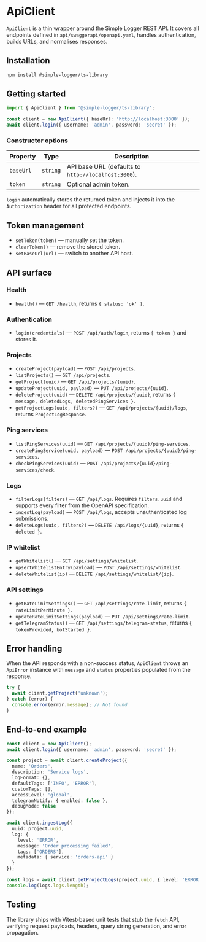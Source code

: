 # ApiClient

`ApiClient` is a thin wrapper around the Simple Logger REST API. It covers all endpoints defined in
`api/swaggerapi/openapi.yaml`, handles authentication, builds URLs, and normalises responses.

## Installation

```bash
npm install @simple-logger/ts-library
```

## Getting started

```ts
import { ApiClient } from '@simple-logger/ts-library';

const client = new ApiClient({ baseUrl: 'http://localhost:3000' });
await client.login({ username: 'admin', password: 'secret' });
```

### Constructor options

| Property | Type | Description |
| --- | --- | --- |
| `baseUrl` | `string` | API base URL (defaults to `http://localhost:3000`). |
| `token` | `string` | Optional admin token. |

`login` automatically stores the returned token and injects it into the `Authorization` header for
all protected endpoints.

## Token management

- `setToken(token)` — manually set the token.
- `clearToken()` — remove the stored token.
- `setBaseUrl(url)` — switch to another API host.

## API surface

### Health

- `health()` — `GET /health`, returns `{ status: 'ok' }`.

### Authentication

- `login(credentials)` — `POST /api/auth/login`, returns `{ token }` and stores it.

### Projects

- `createProject(payload)` — `POST /api/projects`.
- `listProjects()` — `GET /api/projects`.
- `getProject(uuid)` — `GET /api/projects/{uuid}`.
- `updateProject(uuid, payload)` — `PUT /api/projects/{uuid}`.
- `deleteProject(uuid)` — `DELETE /api/projects/{uuid}`, returns
  `{ message, deletedLogs, deletedPingServices }`.
- `getProjectLogs(uuid, filters?)` — `GET /api/projects/{uuid}/logs`, returns `ProjectLogResponse`.

### Ping services

- `listPingServices(uuid)` — `GET /api/projects/{uuid}/ping-services`.
- `createPingService(uuid, payload)` — `POST /api/projects/{uuid}/ping-services`.
- `checkPingServices(uuid)` — `POST /api/projects/{uuid}/ping-services/check`.

### Logs

- `filterLogs(filters)` — `GET /api/logs`. Requires `filters.uuid` and supports every filter from the
  OpenAPI specification.
- `ingestLog(payload)` — `POST /api/logs`, accepts unauthenticated log submissions.
- `deleteLogs(uuid, filters?)` — `DELETE /api/logs/{uuid}`, returns `{ deleted }`.

### IP whitelist

- `getWhitelist()` — `GET /api/settings/whitelist`.
- `upsertWhitelistEntry(payload)` — `POST /api/settings/whitelist`.
- `deleteWhitelist(ip)` — `DELETE /api/settings/whitelist/{ip}`.

### API settings

- `getRateLimitSettings()` — `GET /api/settings/rate-limit`, returns `{ rateLimitPerMinute }`.
- `updateRateLimitSettings(payload)` — `PUT /api/settings/rate-limit`.
- `getTelegramStatus()` — `GET /api/settings/telegram-status`, returns `{ tokenProvided, botStarted }`.

## Error handling

When the API responds with a non-success status, `ApiClient` throws an `ApiError` instance with
`message` and `status` properties populated from the response.

```ts
try {
  await client.getProject('unknown');
} catch (error) {
  console.error(error.message); // Not found
}
```

## End-to-end example

```ts
const client = new ApiClient();
await client.login({ username: 'admin', password: 'secret' });

const project = await client.createProject({
  name: 'Orders',
  description: 'Service logs',
  logFormat: {},
  defaultTags: ['INFO', 'ERROR'],
  customTags: [],
  accessLevel: 'global',
  telegramNotify: { enabled: false },
  debugMode: false
});

await client.ingestLog({
  uuid: project.uuid,
  log: {
    level: 'ERROR',
    message: 'Order processing failed',
    tags: ['ORDERS'],
    metadata: { service: 'orders-api' }
  }
});

const logs = await client.getProjectLogs(project.uuid, { level: 'ERROR' });
console.log(logs.logs.length);
```

## Testing

The library ships with Vitest-based unit tests that stub the `fetch` API, verifying request payloads,
headers, query string generation, and error propagation.
